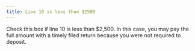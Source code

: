 ```yaml
---
title: Line 10 is less than $2500
---
```



Check this box if line 10 is less than $2,500. In this case, you may  pay the full amount with a timely filed return because you were not required  to deposit.
